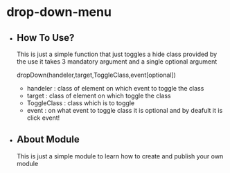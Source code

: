 # drop-down-menu

* ## How To Use?
    This is just a simple function that just toggles a hide class provided by the use it takes 3 mandatory argument and a single optional argument

    dropDown(handeler,target,ToggleClass,event[optional])

    * handeler : class of element on which event to toggle the class
    * target : class of element on which toggle the class
    * ToggleClass : class which is to toggle
    * event : on what event to toggle class it is optional and by    deafult it is click event!


* ## About Module
    This is just a simple module to learn how to create and publish your own module

